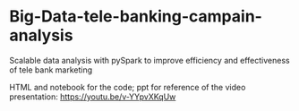 # Big-Data-tele-banking-campain-analysis

Scalable data analysis with pySpark to improve efficiency and effectiveness of tele bank marketing

HTML and notebook for the code; ppt for reference of the video presentation: https://youtu.be/v-YYpvXKqUw
